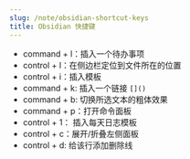 ```yaml
---
slug: /note/obsidian-shortcut-keys
title: Obsidian 快捷键
---
```

- command + l：插入一个待办事项
- control + l：在侧边栏定位到文件所在的位置
- control + i：插入模板
- command + k: 插入一个链接 `[]()`
- command + b: 切换所选文本的粗体效果
- command + p：打开命令面板
- control + 1： 插入每天日志模板
- control + c：展开/折叠左侧面板
- control + d: 给该行添加删除线
